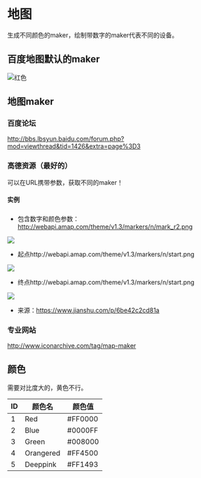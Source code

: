 # 地图

生成不同颜色的maker，绘制带数字的maker代表不同的设备。

## 百度地图默认的maker

![红色](https://api.map.baidu.com/images/marker_red_sprite.png)

## 地图maker

### 百度论坛

http://bbs.lbsyun.baidu.com/forum.php?mod=viewthread&tid=1426&extra=page%3D3

### 高德资源（最好的）

可以在URL携带参数，获取不同的maker！

#### 实例

##### 

- 包含数字和颜色参数：http://webapi.amap.com/theme/v1.3/markers/n/mark_r2.png

![](http://webapi.amap.com/theme/v1.3/markers/n/mark_r2.png)

- 起点http://webapi.amap.com/theme/v1.3/markers/n/start.png

![](http://webapi.amap.com/theme/v1.3/markers/n/start.png)

- 终点http://webapi.amap.com/theme/v1.3/markers/n/start.png

![](http://webapi.amap.com/theme/v1.3/markers/n/start.png)


- 来源：https://www.jianshu.com/p/6be42c2cd81a

### 专业网站

http://www.iconarchive.com/tag/map-maker

## 颜色

需要对比度大的，黄色不行。

| ID |颜色名|颜色值|
| --- |----|----|
| 1 | Red | #FF0000 |
| 2 | Blue | #0000FF |
| 3 | Green | #008000|
| 4 | Orangered | #FF4500 |
| 5 | Deeppink | #FF1493 |



